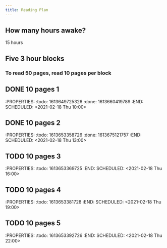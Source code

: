 ```yaml
---
title: Reading Plan
---
```


## How many hours awake?
15 hours 
## Five 3 hour blocks
### To read 50 pages, read 10 pages per block
## DONE 10 pages 1 
:PROPERTIES:
:todo: 1613649725326
:done: 1613660419789
:END:
SCHEDULED: <2021-02-18 Thu 10:00>
## DONE 10 pages 2 
:PROPERTIES:
:todo: 1613653358726
:done: 1613675121757
:END:
SCHEDULED: <2021-02-18 Thu 13:00>
## TODO 10 pages 3
:PROPERTIES:
:todo: 1613653369725
:END:
SCHEDULED: <2021-02-18 Thu 16:00>
## TODO 10 pages 4
:PROPERTIES:
:todo: 1613653381728
:END:
SCHEDULED: <2021-02-18 Thu 19:00>
## TODO 10 pages 5 
:PROPERTIES:
:todo: 1613653392726
:END:
SCHEDULED: <2021-02-18 Thu 22:00>
